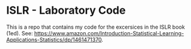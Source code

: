 # ISLR - Laboratory Code

This is a repo that contains my code for the excersices in the ISLR book (1ed). See: https://www.amazon.com/Introduction-Statistical-Learning-Applications-Statistics/dp/1461471370. 
